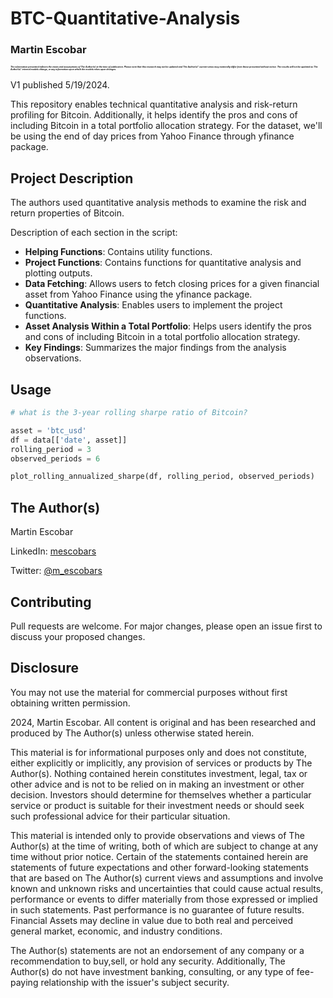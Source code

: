 # BTC-Quantitative-Analysis

### Martin Escobar

<span style="font-size:0.25em;">*__The information presented reflects the views and assumptions of The Author(s) at the time of publication. Please note that this research may not be updated and The Author(s)' current views may materially differ from those presented without notice. The results will not be updated as The Author(s)' internal models change, or any information upon which the models relies upon changes.__*</span>

V1 published 5/19/2024.

This repository enables technical quantitative analysis and risk-return profiling for Bitcoin. Additionally, it helps identify the pros and cons of including Bitcoin in a total portfolio allocation strategy. For the dataset, we'll be using the end of day prices from Yahoo Finance through yfinance package.


## Project Description

The authors used quantitative analysis methods to examine the risk and return properties of Bitcoin.

Description of each section in the script:

- **Helping Functions**: Contains utility functions.
- **Project Functions**: Contains functions for quantitative analysis and plotting outputs.
- **Data Fetching**: Allows users to fetch closing prices for a given financial asset from Yahoo Finance using the yfinance package.
- **Quantitative Analysis**: Enables users to implement the project functions.
- **Asset Analysis Within a Total Portfolio**: Helps users identify the pros and cons of including Bitcoin in a total portfolio allocation strategy.
- **Key Findings**: Summarizes the major findings from the analysis observations. 


## Usage

```python
# what is the 3-year rolling sharpe ratio of Bitcoin?

asset = 'btc_usd'
df = data[['date', asset]]
rolling_period = 3
observed_periods = 6

plot_rolling_annualized_sharpe(df, rolling_period, observed_periods)

```


## The Author(s)
Martin Escobar

LinkedIn: [mescobars](https://www.linkedin.com/in/mescobars/)

Twitter: [@m_escobars](https://twitter.com/m_escobars)


## Contributing
Pull requests are welcome. For major changes, please open an issue first to discuss your proposed changes.


## Disclosure

You may not use the material for commercial purposes without first obtaining written permission.

2024, Martin Escobar. All content is original and has been researched and produced by The Author(s) unless otherwise stated herein. 

This material is for informational purposes only and does not constitute, either explicitly or implicitly, any provision of services or products by The Author(s). Nothing contained herein constitutes investment, legal, tax or other advice and is not to be relied on in making an investment or other decision. Investors should determine for themselves whether a particular service or product is suitable for their investment needs or should seek such professional advice for their particular situation.

This material is intended only to provide observations and views of The Author(s) at the time of writing, both of which are subject to change at any time without prior notice. Certain of the statements contained herein are statements of future expectations and other forward-looking statements that are based on The Author(s) current views and assumptions and involve known and unknown risks and uncertainties that could cause actual results, performance or events to differ materially from those expressed or implied in such statements. Past performance is no guarantee of future results. Financial Assets may decline in value due to both real and perceived general market, economic, and industry conditions. 

The Author(s) statements are not an endorsement of any company or a recommendation to buy,sell, or hold any security. Additionally, The Author(s) do not have investment banking, consulting, or any type of fee-paying relationship with the issuer's subject security.
